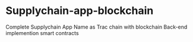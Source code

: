# Supplychain-app-blockchain
Complete Supplychain App Name as Trac chain with blockchain Back-end implemention smart contracts
